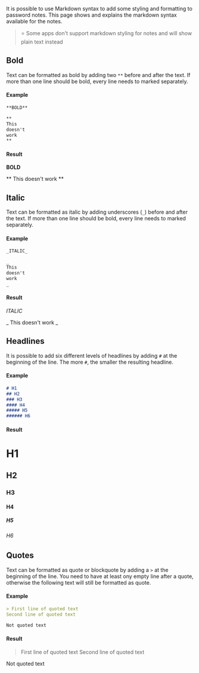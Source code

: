 It is possible to use Markdown syntax to add some styling and formatting to password notes.
This page shows and explains the markdown syntax available for the notes.

> :star: Some apps don't support markdown styling for notes and will show plain text instead

## Bold
Text can be formatted as bold by adding two `**` before and after the text.
If more than one line should be bold, every line needs to marked separately.

#### Example
```markdown
**BOLD**

**
This
doesn't
work
**
```

#### Result
**BOLD**

**
This
doesn't
work
**


## Italic
Text can be formatted as italic by adding underscores (`_`) before and after the text.
If more than one line should be bold, every line needs to marked separately.

#### Example
```markdown
_ITALIC_

_
This
doesn't
work
_
```

#### Result
_ITALIC_

_
This
doesn't
work
_



## Headlines
It is possible to add six different levels of headlines by adding `#` at the beginning of the line.
The more `#`, the smaller the resulting headline.

#### Example
```markdown
# H1
## H2
### H3
#### H4
##### H5
###### H6
```

#### Result
# H1
## H2
### H3
#### H4
##### H5
###### H6



## Quotes
Text can be formatted as quote or blockquote by adding a `>` at the beginning of the line.
You need to have at least ony empty line after a quote, otherwise the following text will still be formatted as quote.

#### Example
```markdown
> First line of quoted text
Second line of quoted text

Not quoted text
```

#### Result
> First line of quoted text
Second line of quoted text

Not quoted text
